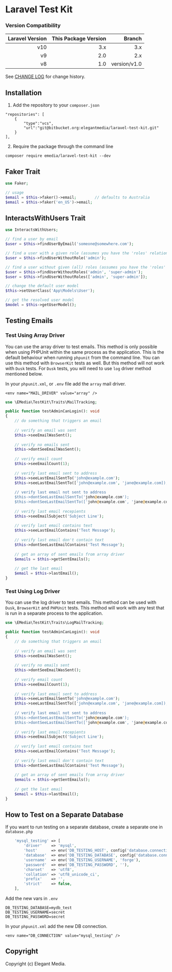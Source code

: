 # Laravel Test Kit


### Version Compatibility

| Laravel Version | This Package Version |       Branch |
|----------------:|---------------------:|-------------:|
|             v10 |                  3.x |          3.x |  
|              v9 |                  2.0 |          2.x |  
|              v8 |                  1.0 | version/v1.0 |  

See [CHANGE LOG](CHANGELOG.md) for change history.

## Installation

1. Add the repository to your `composer.json`

```
"repositories": [
    {
        "type":"vcs",
        "url":"git@bitbucket.org:elegantmedia/laravel-test-kit.git"
    }
],
```

2. Require the package through the command line

```
composer require emedia/laravel-test-kit --dev
```


## Faker Trait

``` php
use Faker;

// usage
$email = $this->faker()->email;        // defaults to Australia
$email = $this->faker('en_US')->email;
```

## InteractsWithUsers Trait

``` php
use InteractsWithUsers;

// find a user by email
$user = $this->findUserByEmail('someone@somewhere.com');

// find a user with a given role (assumes you have the 'roles' relationship set)
$user = $this->findUserWithoutRole('admin');

// find a user without given (all) roles (assumes you have the 'roles' relationship set)
$user = $this->findUserWithoutRoles('admin', 'super-admin');
$user = $this->findUserWithoutRoles(['admin', 'super-admin']);

// change the default user model
$this->setUserClass('App\Models\User');

// get the resolved user model
$model = $this->getUserModel();
```


## Testing Emails

### Test Using Array Driver

You can use the array driver to test emails. This method is only possible when using PHPUnit within the same process as the application. This is the default behaviour when running `phpunit` from the command line. You can use this method with `BrowserKit` tests as well. But this method will not work with `Dusk` tests. For `Dusk` tests, you will need to use `log` driver method mentioned below.

In your `phpunit.xml`, or `.env` file add the `array` mail driver.
```
<env name="MAIL_DRIVER" value="array" />
```

``` php
use \EMedia\TestKit\Traits\MailTracking;

public function testAdminCanLogin(): void
{
    // do something that triggers an email
    
    // verify an email was sent
    $this->seeEmailWasSent();
    
    // verify no emails sent
    $this->dontSeeEmailWasSent();
    
    // verify email count
    $this->seeEmailCount(1);
    
    // verify last email sent to address
    $this->seeLastEmailSentTo('john@example.com');
    $this->seeLastEmailSentTo(['john@example.com', 'jane@example.com]);
    
    // verify last email not sent to address
    $this->dontSeeLastEmailSentTo('john@example.com');
    $this->dontSeeLastEmailSentTo(['john@example.com', 'jane@example.com]);
    
    // verify last email recepients
    $this->seeEmailSubject('Subject Line');
    
    // verify last email contains text
    $this->seeLastEmailContains('Test Message');
    
    // verify last email don't contain text
    $this->dontSeeLastEmailContains('Test Message');
        
    // get an array of sent emails from array driver
    $emails = $this->getSentEmails();
    
    // get the last email
    $email = $this->lastEmail();
}	
```

### Test Using Log Driver

You can use the log driver to test emails. This method can be used with `Dusk`, `BrowserKit` and `PHPUnit` tests. This method will work with any test that is run in a separate process to the application.

```php
use \EMedia\TestKit\Traits\LogMailTracking;

public function testAdminCanLogin(): void
{
    // do something that triggers an email
    
    // verify an email was sent
    $this->seeEmailWasSent();
    
    // verify no emails sent
    $this->dontSeeEmailWasSent();
    
    // verify email count
    $this->seeEmailCount(1);
    
    // verify last email sent to address
    $this->seeLastEmailSentTo('john@example.com');
    $this->seeLastEmailSentTo(['john@example.com', 'jane@example.com]);
    
    // verify last email not sent to address
    $this->dontSeeLastEmailSentTo('john@example.com');
    $this->dontSeeLastEmailSentTo(['john@example.com', 'jane@example.com]);
    
    // verify last email recepients
    $this->seeEmailSubject('Subject Line');
    
    // verify last email contains text
    $this->seeLastEmailContains('Test Message');
    
    // verify last email don't contain text
    $this->dontSeeLastEmailContains('Test Message');
        
    // get an array of sent emails from array driver
    $emails = $this->getSentEmails();
    
    // get the last email
    $email = $this->lastEmail();
}	
```



## How to Test on a Separate Database

If you want to run testing on a separate database, create a separate one in `database.php`

``` php
    'mysql_testing' => [
        'driver'    => 'mysql',
        'host'      => env('DB_TESTING_HOST', config('database.connections.mysql.host')),
        'database'  => env('DB_TESTING_DATABASE', config('database.connections.mysql.database')),
        'username'  => env('DB_TESTING_USERNAME', 'forge'),
        'password'  => env('DB_TESTING_PASSWORD', ''),
        'charset'   => 'utf8',
        'collation' => 'utf8_unicode_ci',
        'prefix'    => '',
        'strict'    => false,
    ],
```

Add the new vars in `.env`
```
DB_TESTING_DATABASE=mydb_test
DB_TESTING_USERNAME=secret
DB_TESTING_PASSWORD=secret
```

In your `phpunit.xml` add the new DB connection.
```
<env name="DB_CONNECTION" value="mysql_testing" />
```


## Copyright

Copyright (c) Elegant Media.
